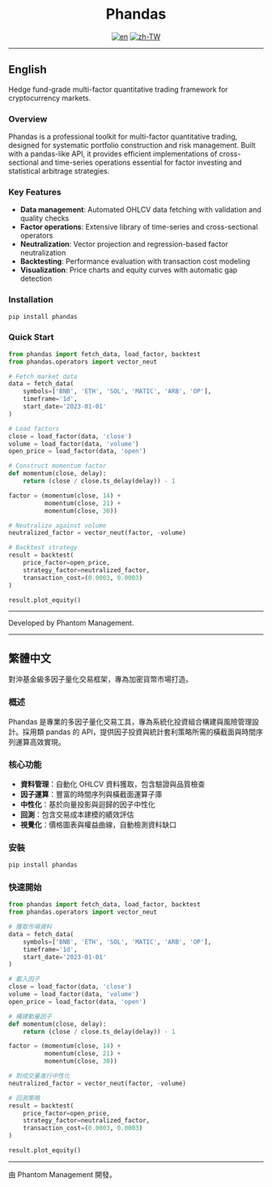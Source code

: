 <div align="center">

# Phandas

[![en](https://img.shields.io/badge/lang-en-yellow.svg)](#english)
[![zh-TW](https://img.shields.io/badge/lang-繁體中文-green.svg)](#繁體中文)

</div>

---

## English

Hedge fund-grade multi-factor quantitative trading framework for cryptocurrency markets.

### Overview

Phandas is a professional toolkit for multi-factor quantitative trading, designed for systematic portfolio construction and risk management. Built with a pandas-like API, it provides efficient implementations of cross-sectional and time-series operations essential for factor investing and statistical arbitrage strategies.

### Key Features

- **Data management**: Automated OHLCV data fetching with validation and quality checks
- **Factor operations**: Extensive library of time-series and cross-sectional operators
- **Neutralization**: Vector projection and regression-based factor neutralization
- **Backtesting**: Performance evaluation with transaction cost modeling
- **Visualization**: Price charts and equity curves with automatic gap detection

### Installation

```bash
pip install phandas
```

### Quick Start

```python
from phandas import fetch_data, load_factor, backtest
from phandas.operators import vector_neut

# Fetch market data
data = fetch_data(
    symbols=['BNB', 'ETH', 'SOL', 'MATIC', 'ARB', 'OP'],
    timeframe='1d',
    start_date='2023-01-01'
)

# Load factors
close = load_factor(data, 'close')
volume = load_factor(data, 'volume')
open_price = load_factor(data, 'open')

# Construct momentum factor
def momentum(close, delay):
    return (close / close.ts_delay(delay)) - 1

factor = (momentum(close, 14) + 
          momentum(close, 21) + 
          momentum(close, 30))

# Neutralize against volume
neutralized_factor = vector_neut(factor, -volume)

# Backtest strategy
result = backtest(
    price_factor=open_price, 
    strategy_factor=neutralized_factor,
    transaction_cost=(0.0003, 0.0003)
)

result.plot_equity()
```

---

Developed by Phantom Management.

---

## 繁體中文

對沖基金級多因子量化交易框架，專為加密貨幣市場打造。

### 概述

Phandas 是專業的多因子量化交易工具，專為系統化投資組合構建與風險管理設計。採用類 pandas 的 API，提供因子投資與統計套利策略所需的橫截面與時間序列運算高效實現。

### 核心功能

- **資料管理**：自動化 OHLCV 資料獲取，包含驗證與品質檢查
- **因子運算**：豐富的時間序列與橫截面運算子庫
- **中性化**：基於向量投影與迴歸的因子中性化
- **回測**：包含交易成本建模的績效評估
- **視覺化**：價格圖表與權益曲線，自動檢測資料缺口

### 安裝

```bash
pip install phandas
```

### 快速開始

```python
from phandas import fetch_data, load_factor, backtest
from phandas.operators import vector_neut

# 獲取市場資料
data = fetch_data(
    symbols=['BNB', 'ETH', 'SOL', 'MATIC', 'ARB', 'OP'],
    timeframe='1d',
    start_date='2023-01-01'
)

# 載入因子
close = load_factor(data, 'close')
volume = load_factor(data, 'volume')
open_price = load_factor(data, 'open')

# 構建動量因子
def momentum(close, delay):
    return (close / close.ts_delay(delay)) - 1

factor = (momentum(close, 14) + 
          momentum(close, 21) + 
          momentum(close, 30))

# 對成交量進行中性化
neutralized_factor = vector_neut(factor, -volume)

# 回測策略
result = backtest(
    price_factor=open_price, 
    strategy_factor=neutralized_factor,
    transaction_cost=(0.0003, 0.0003)
)

result.plot_equity()
```

---

由 Phantom Management 開發。
